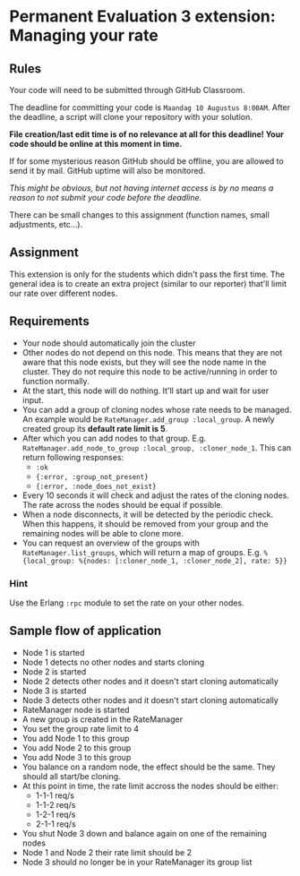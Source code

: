 # Permanent Evaluation 3 extension: Managing your rate

## Rules

Your code will need to be submitted through GitHub Classroom.

The deadline for committing your code is `Maandag 10 Augustus 8:00AM`. After the deadline, a script will clone your repository with your solution.

__File creation/last edit time is of no relevance at all for this deadline! Your code should be online at this moment in time.__

If for some mysterious reason GitHub should be offline, you are allowed to send it by mail. GitHub uptime will also be monitored.

_This might be obvious, but not having internet access is by no means a reason to not submit your code before the deadline._

There can be small changes to this assignment (function names, small adjustments, etc...).

## Assignment

This extension is only for the students which didn't pass the first time. The general idea is to create an extra project (similar to our reporter) that'll limit our rate over different nodes.

## Requirements

* Your node should automatically join the cluster
* Other nodes do not depend on this node. This means that they are not aware that this node exists, but they will see the node name in the cluster. They do not require this node to be active/running in order to function normally.
* At the start, this node will do nothing. It'll start up and wait for user input.
* You can add a group of cloning nodes whose rate needs to be managed. An example would be `RateManager.add_group :local_group`. A newly created group its __default rate limit is 5__.
* After which you can add nodes to that group. E.g. `RateManager.add_node_to_group :local_group, :cloner_node_1`. This can return following responses:
  * `:ok`
  * `{:error, :group_not_present}`
  * `{:error, :node_does_not_exist}`
* Every 10 seconds it will check and adjust the rates of the cloning nodes. The rate across the nodes should be equal if possible.
* When a node disconnects, it will be detected by the periodic check. When this happens, it should be removed from your group and the remaining nodes will be able to clone more.
* You can request an overview of the groups with `RateManager.list_groups`, which will return a map of groups. E.g. `%{local_group: %{nodes: [:cloner_node_1, :cloner_node_2], rate: 5}}`

### Hint

Use the Erlang `:rpc` module to set the rate on your other nodes.

## Sample flow of application

* Node 1 is started
* Node 1 detects no other nodes and starts cloning
* Node 2 is started
* Node 2 detects other nodes and it doesn't start cloning automatically
* Node 3 is started
* Node 3 detects other nodes and it doesn't start cloning automatically
* RateManager node is started
* A new group is created in the RateManager
* You set the group rate limit to 4
* You add Node 1 to this group
* You add Node 2 to this group
* You add Node 3 to this group
* You balance on a random node, the effect should be the same. They should all start/be cloning.
* At this point in time, the rate limit accross the nodes should be either:
  * 1-1-1 req/s
  * 1-1-2 req/s
  * 1-2-1 req/s
  * 2-1-1 req/s
* You shut Node 3 down and balance again on one of the remaining nodes
* Node 1 and Node 2 their rate limit should be 2
* Node 3 should no longer be in your RateManager its group list
